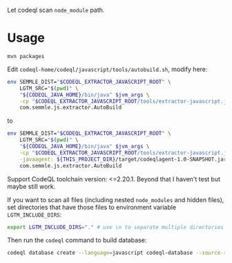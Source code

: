 Let codeql scan `node_module` path.

# Usage

```base
mvn packages
```
Edit `codeql-home/codeql/javascript/tools/autobuild.sh`, modify here:
```bash
env SEMMLE_DIST="$CODEQL_EXTRACTOR_JAVASCRIPT_ROOT" \
    LGTM_SRC="$(pwd)" \
    "${CODEQL_JAVA_HOME}/bin/java" $jvm_args \
    -cp "$CODEQL_EXTRACTOR_JAVASCRIPT_ROOT/tools/extractor-javascript.jar" \
    com.semmle.js.extractor.AutoBuild
```
to
```bash
env SEMMLE_DIST="$CODEQL_EXTRACTOR_JAVASCRIPT_ROOT" \
    LGTM_SRC="$(pwd)" \
    "${CODEQL_JAVA_HOME}/bin/java" $jvm_args \
    -cp "$CODEQL_EXTRACTOR_JAVASCRIPT_ROOT/tools/extractor-javascript.jar" \
    -javaagent: ${THIS_PROJECT_DIR}/target/codeqlagent-1.0-SNAPSHOT.jar \  # Add the agent (change the `THIS_PROJECT_DIR` to actual path)****
    com.semmle.js.extractor.AutoBuild
```
Support CodeQL toolchain version: <=2.20.1. Beyond that I haven't test but maybe still work.

If you want to scan all files (including nested `node_modules` and hidden files), set directories that have those files to environment variable `LGTM_INCLUDE_DIRS`:
```bash
export LGTM_INCLUDE_DIRS="." # use \n to separate multiple directories
```
Then run the `codeql` command to build database:

```bash
codeql database create --language=javascript codeql-database --source-root="$TARGET_DIR" --overwrite
```
